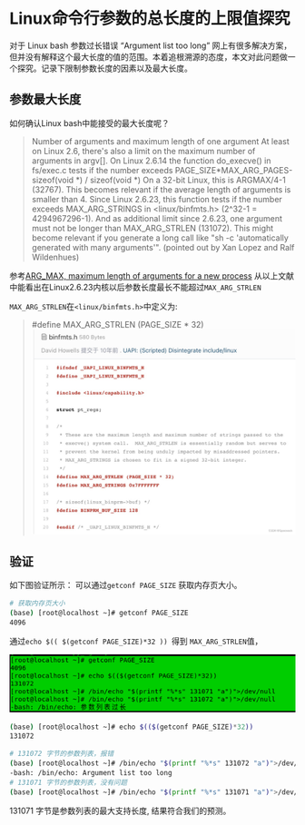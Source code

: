 # Linux命令行参数的总长度的上限值探究


对于 Linux bash 参数过长错误 “Argument list too long” 网上有很多解决方案，但并没有解释这个最大长度的值的范围。本着追根溯源的态度，本文对此问题做一个探究。记录下限制参数长度的因素以及最大长度。

## 参数最大长度
如何确认Linux bash中能接受的最大长度呢？
>Number of arguments and maximum length of one argument
At least on Linux 2.6, there's also a limit on the maximum number of arguments in argv[].
On Linux 2.6.14 the function do_execve() in fs/exec.c tests if the number exceeds
  PAGE_SIZE*MAX_ARG_PAGES-sizeof(void *) / sizeof(void *)
On a 32-bit Linux, this is ARGMAX/4-1 (32767). This becomes relevant if the average length of arguments is smaller than 4.
Since Linux 2.6.23, this function tests if the number exceeds MAX_ARG_STRINGS in <linux/binfmts.h> (2^32-1 = 4294967296-1).
And as additional limit since 2.6.23, one argument must not be longer than MAX_ARG_STRLEN (131072).
This might become relevant if you generate a long call like "sh -c 'automatically generated with many arguments'".
(pointed out by Xan Lopez and Ralf Wildenhues)

参考[ARG_MAX, maximum length of arguments for a new process](https://www.in-ulm.de/~mascheck/various/argmax/)
从以上文献中能看出在Linux2.6.23内核以后参数长度最长不能超过`MAX_ARG_STRLEN`

`MAX_ARG_STRLEN`在`<linux/binfmts.h>`中定义为:

> #define MAX_ARG_STRLEN (PAGE_SIZE * 32)
![MAX_ARG_STRLEN](MAX_ARG_STRLEN.png)
## 验证
如下图验证所示：
可以通过`getconf PAGE_SIZE` 获取内存页大小。
```bash
# 获取内存页大小
(base) [root@localhost ~]# getconf PAGE_SIZE
4096
```
通过`echo $(( $(getconf PAGE_SIZE)*32 )) `得到 `MAX_ARG_STRLEN`值，

![test](arg_pagesize.png)


```bash
(base) [root@localhost ~]# echo $(($(getconf PAGE_SIZE)*32))
131072
```

```bash
# 131072 字节的参数列表，报错
(base) [root@localhost ~]# /bin/echo "$(printf "%*s" 131072 "a")">/dev/null
-bash: /bin/echo: Argument list too long
# 131071 字节的参数列表，没有问题
(base) [root@localhost ~]# /bin/echo "$(printf "%*s" 131071 "a")">/dev/null
```
131071 字节是参数列表的最大支持长度, 结果符合我们的预测。
